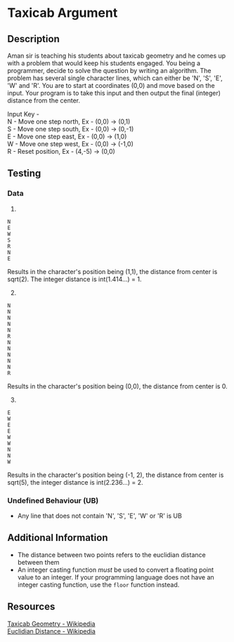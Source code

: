 # Taxicab Argument

## Description
Aman sir is teaching his students about taxicab geometry and he comes up with a problem that would keep his students engaged. You being a programmer, decide to solve the question by writing an algorithm. The problem has several single character lines, which can either be 'N', 'S', 'E', 'W' and 'R'. You are to start at coordinates (0,0) and move based on the input. Your program is to take this input and then output the final (integer) distance from the center.

Input Key -  
N - Move one step north, Ex - (0,0) -> (0,1)  
S - Move one step south, Ex - (0,0) -> (0,-1)  
E - Move one step east, Ex - (0,0) -> (1,0)  
W - Move one step west, Ex - (0,0) -> (-1,0)  
R - Reset position, Ex - (4,-5) -> (0,0)

## Testing

### Data
1.
```
N
E
W
S
R
N
E
```
Results in the character's position being (1,1), the distance from center is sqrt(2). The integer distance is int(1.414...) = 1.

2.
```
N
N
N
N
N
R
N
N
N
N
N
R
```
Results in the character's position being (0,0), the distance from center is 0.

3.
```
E
W
E
E
W
W
N
N
W
```
Results in the character's position being (-1, 2), the distance from center is sqrt(5), the integer distance is int(2.236...) = 2.

### Undefined Behaviour (UB)
- Any line that does not contain 'N', 'S', 'E', 'W' or 'R' is UB

## Additional Information
- The distance between two points refers to the euclidian distance between them
- An integer casting function *must* be used to convert a floating point value to an integer. If your programming language does not have an integer casting function, use the `floor` function instead.

## Resources
[Taxicab Geometry - Wikipedia](https://en.wikipedia.org/wiki/Taxicab_geometry)  
[Euclidian Distance - Wikipedia](https://en.wikipedia.org/wiki/Euclidean_distance)